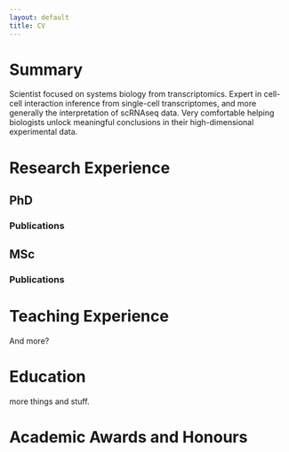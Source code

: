 ```yaml
---
layout: default
title: CV
---
```


# Summary
Scientist focused on systems biology from transcriptomics.  Expert in cell-cell interaction inference from single-cell transcriptomes, and more generally the interpretation of scRNAseq data.  Very comfortable helping biologists unlock meaningful conclusions in their high-dimensional experimental data.

# Research Experience
## PhD
### Publications

## MSc
### Publications



# Teaching Experience
And more?  

# Education
more things and stuff.  

# Academic Awards and Honours

